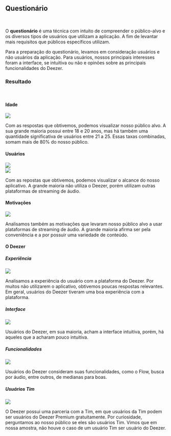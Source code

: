 ## **Questionário** 
<br>

O **questionário** é uma técnica com intuito de compreender o público-alvo e os diversos tipos de usuários que utilizam a aplicação. A fim de levantar mais requisitos que públicos específicos utilizam. 

Para a preparação do questionário, levamos em consideração usuários e não usuários da aplicação. Para usuários, nossos principais interesses foram a interface, se intuitiva ou não e opinões sobre as principais funcionalidades do Deezer.


### **Resultado**

<br>

#### Idade

<img src="../../assets/idade.png">

Com as respostas que obtivemos, podemos visualizar nosso público alvo. A sua grande maioria possui entre 18 e 20 anos, mas há também uma quantidade significativa de usuários entre 21 a 25. Essas taxas combinadas, somam mais de 80% do nosso público.

#### Usuários

<img src="../../assets/usuarios.png">
<br>

<img src="../../assets/spotify.png">

Com as repostas que obtivemos, podemos visualizar o alcance do nosso aplicativo. A grande maioria não utiliza o Deezer, porém utilizam outras plataformas de streaming de áudio.

#### Motivações

<img src="../../assets/motivacao.png">

Analisamos também as motivações que levaram nosso público alvo a usar plataformas de streaming de áudio. A grande maioria afirma ser pela conveniência e a por possuir uma variedade de conteúdo.

#### O Deezer

##### Experiência
<img src="../../assets/expDeezer.png">

Analisamos a experiência do usuário com a plataforma do Deezer. Por muitos não utilizarem o aplicativo, obtivemos poucas respostas relevantes. Em geral, usuários do Deezer tiveram uma boa experiência com a plataforma.

##### Interface
<img src="../../assets/intDeezer.png">

Usuários do Deezer, em sua maioria, acham a interface intuitiva, porém, há aqueles que a acharam pouco intuitiva.

##### Funcionalidades

<img src="../../assets/funDeezer.png">

Usuários do Deezer consideram suas funcionalidades, como o Flow, busca por áudio, entre outros, de medianas para boas.

##### Usuários Tim

<img src="../../assets/tim.png">

O Deezer possui uma parceria com a Tim, em que usuários da Tim podem ser usuários do Deezer Premium gratuitamente. Por curiosidade, perguntamos ao nosso público se eles são usuários Tim. Vimos que em nossa amostra, não houve o caso de um usuário Tim ser usuário do Deezer.
